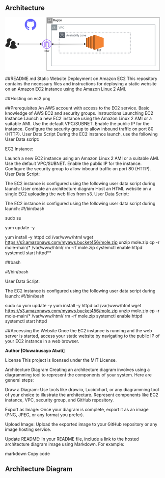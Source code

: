 ## Architecture

![AWS Architecture Diagram](Ec2.png)




##README.md
Static Website Deployment on Amazon EC2
This repository contains the necessary files and instructions for deploying a static website on an Amazon EC2 instance using the Amazon Linux 2 AMI.

##Hosting on ec2.png

##Prerequisites
An AWS account with access to the EC2 service.
Basic knowledge of AWS EC2 and security groups.
Instructions
Launching EC2 Instance
Launch a new EC2 instance using the Amazon Linux 2 AMI or a suitable AMI.
Use the default VPC/SUBNET.
Enable the public IP for the instance.
Configure the security group to allow inbound traffic on port 80 (HTTP).
User Data Script
During the EC2 instance launch, use the following User Data script:

EC2 Instance:

Launch a new EC2 instance using an Amazon Linux 2 AMI or a suitable AMI.
Use the default VPC/SUBNET.
Enable the public IP for the instance.
Configure the security group to allow inbound traffic on port 80 (HTTP).
User Data Script:

The EC2 instance is configured using the following user data script during launch: User create an architecture diagram Host an HTML website on a single EC2 uploading the web files from s3.
User Data Script:

The EC2 instance is configured using the following user data script during launch:
#!/bin/bash

sudo su

yum update -y

yum install -y httpd
cd /var/www/html
wget  https://s3.amazonaws.com/myaws.bucket456/mole.zip
unzip mole.zip
cp -r mole-main/* /var/www/html/
rm -rf mole.zip
systemctl enable httpd
systemctl start httpd**

##bash

#!/bin/bash


User Data Script:

The EC2 instance is configured using the following user data script during launch:
#!/bin/bash

sudo su
yum update -y
yum install -y httpd
cd /var/www/html
wget  https://s3.amazonaws.com/myaws.bucket456/mole.zip
unzip mole.zip
cp -r mole-main/* /var/www/html/
rm -rf mole.zip
systemctl enable httpd
systemctl start httpd


##Accessing the Website
Once the EC2 instance is running and the web server is started, access your static website by navigating to the public IP of your EC2 instance in a web browser.


**Author
[Oluwabusayo Abati]**

License
This project is licensed under the MIT License.

Architecture Diagram
Creating an architecture diagram involves using a diagramming tool to represent the components of your system. Here are general steps:

Draw a Diagram: Use tools like draw.io, Lucidchart, or any diagramming tool of your choice to illustrate the architecture. Represent components like EC2 instance, VPC, security group, and GitHub repository.

Export as Image: Once your diagram is complete, export it as an image (PNG, JPEG, or any format you prefer).

Upload Image: Upload the exported image to your GitHub repository or any image hosting service.

Update README: In your README file, include a link to the hosted architecture diagram image using Markdown. For example:

markdown
Copy code
## Architecture Diagram


